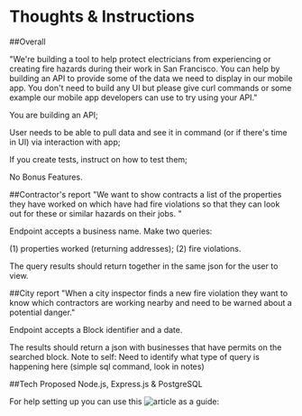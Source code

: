 Thoughts & Instructions
===========

##Overall

"We're building a tool to help protect electricians from experiencing or creating fire hazards during their work in San Francisco. You can help by building an API to provide some of the data we need to display in our mobile app. You don't need to build any UI but please give curl commands or some example our mobile app developers can use to try using your API."

You are building an API;

User needs to be able to pull data and see it in command (or if there's time in UI) via interaction with app;

If you create tests, instruct on how to test them;

No Bonus Features. 

##Contractor's report
"We want to show contracts a list of the properties they have worked on which have had fire violations so that they can look out for these or similar hazards on their jobs. "

Endpoint accepts a business name. Make two queries: 

(1) properties worked (returning addresses);
(2) fire violations. 

The query results should return together in the same json for the user to view.

##City report
"When a city inspector finds a new fire violation they want to know which contractors are working nearby and need to be warned about a potential danger."

Endpoint accepts a Block identifier and a date.

The results should return a json with businesses that have permits on the searched block. Note to self: Need to identify what type of query is happening here (simple sql command, look in notes)

##Tech Proposed
Node.js, Express.js & PostgreSQL

For help setting up you can use this ![article](https://blog.logrocket.com/setting-up-a-restful-api-with-node-js-and-postgresql-d96d6fc892d8) as a guide:
